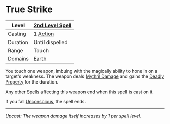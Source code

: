 # True Strike

| Level    | [2nd Level Spell](2nd%20Level%20Spells.md)                            |
| -------- | --------------------------------------------------------------------- |
| Casting  | 1 [Action](../../../../Game%20Procedures/Core%20Procedures/Action.md) |
| Duration | Until dispelled                                                       |
| Range    | Touch                                                                 |
| Domains  | [Earth](../../Spell%20Domains/Earth.md)                               |

You touch one weapon, imbuing with the magically ability to hone in on a target's weakness. The weapon deals [Mythril Damage](../../../../Game%20Procedures/Combat/Damage%20Types/Mythril%20Damage.md) and gains the [Deadly Property](../../../../Items%20and%20Gear/Weapon%20Properties/Deadly%20Property.md) for the duration.

Any other [Spells](../../../Spells.md) affecting this weapon end when this spell is cast on it.

If you fall [Unconscious](../../../../Game%20Procedures/Conditions/Unconscious.md), the spell ends.

---
*Upcast: The weapon damage itself increases by 1 per spell level.*
